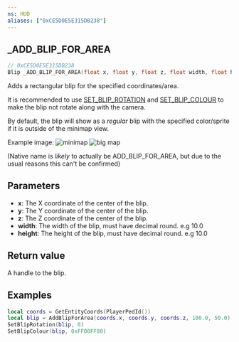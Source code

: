 ```yaml
---
ns: HUD
aliases: ["0xCE5D0E5E315DB238"]
---
```

## _ADD_BLIP_FOR_AREA

```c
// 0xCE5D0E5E315DB238
Blip _ADD_BLIP_FOR_AREA(float x, float y, float z, float width, float height);
```

Adds a rectangular blip for the specified coordinates/area.

It is recommended to use [SET_BLIP_ROTATION](#_0xF87683CDF73C3F6E) and [SET_BLIP_COLOUR](#_0x03D7FB09E75D6B7E) to make the blip not rotate along with the camera.

By default, the blip will show as a _regular_ blip with the specified color/sprite if it is outside of the minimap view.

Example image:
![minimap](https://i.imgur.com/qLbXWcQ.png)
![big map](https://i.imgur.com/0j7O7Rh.png)

(Native name is _likely_ to actually be ADD_BLIP_FOR_AREA, but due to the usual reasons this can't be confirmed)

## Parameters
* **x**: The X coordinate of the center of the blip.
* **y**: The Y coordinate of the center of the blip.
* **z**: The Z coordinate of the center of the blip.
* **width**: The width of the blip, must have decimal round. e.g 10.0
* **height**: The height of the blip, must have decimal round. e.g 10.0

## Return value
A handle to the blip.

## Examples
```lua
local coords = GetEntityCoords(PlayerPedId())
local blip = AddBlipForArea(coords.x, coords.y, coords.z, 100.0, 50.0)
SetBlipRotation(blip, 0)
SetBlipColour(blip, 0xFF00FF80)
```
